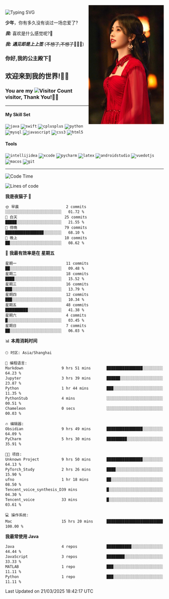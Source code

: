 <!-- **wql521/wql521** is a ✨ _special_ ✨ repository because its `README.md` (this file) appears on your GitHub profile. -->
<img align="right" width=239 src="https://github.com/wql521/wql521/blob/main/鞠婧祎.jpg">

![Typing SVG](https://readme-typing-svg.demolab.com?font=Fira+Code&weight=700&size=31&pause=1000&width=500&height=55&lines=Hi+there%2C+I%E2%80%98m+%E5%B0%98%E4%B8%96%E7%83%9F%E9%9B%A8%E5%AE%A2+!+%F0%9F%AB%B6%F0%9F%8F%BB;%E4%BD%A0%E5%A5%BD%2C+%E6%88%91%E6%98%AF+%E5%B0%98%E4%B8%96%E7%83%9F%E9%9B%A8%E5%AE%A2+!+%F0%9F%AB%B6%F0%9F%8F%BB)

  **少年**，你有多久没有谈过一场恋爱了?
    
  ***我:*** 喜欢是什么感觉呢?🤔
 
  ***我:*** ***遇见即是上上签*** (~~不想了,不想了~~🤦🏻‍♂️)
  ### 你好,我的公主殿下👑
## **欢迎来到我的世界!🥳🥳**

### You are my ![Visitor Count](https://profile-counter.glitch.me/wql521/count.svg) visitor, Thank You!🎉🎉
---

#### My Skill Set
<!-- languages:start -->
<!-- prettier-ignore-start -->
<!-- markdownlint-disable -->
<code><img height="20" src="http://simpleicons.p2hp.com/icons/java.svg" alt="java" /></code>
<code><img height="20" src="https://cdn.simpleicons.org/swift" alt="swift" /></code>
<code><img height="20" src="https://cdn.simpleicons.org/cplusplus" alt="cplusplus" /></code>
<code><img height="20" src="https://cdn.simpleicons.org/python" alt="python" /></code>
<code><img height="20" src="https://cdn.simpleicons.org/mysql" alt="mysql" /></code>
<code><img height="20" src="https://cdn.simpleicons.org/javascript" alt="javascript" /></code>
<code><img height="20" src="https://cdn.simpleicons.org/css3" alt="css3" /></code>
<code><img height="20" src="https://cdn.simpleicons.org/html5" alt="html5" /></code>
<!-- markdownlint-restore -->
<!-- prettier-ignore-end -->

<!-- languages:end -->

#### Tools

<!-- tools:start -->
<!-- prettier-ignore-start -->
<!-- markdownlint-disable -->
<code><img height="20" src="https://cdn.simpleicons.org/intellijidea" alt="intellijidea" /></code>
<code><img height="20" src="https://cdn.simpleicons.org/xcode" alt="xcode" /></code>
<code><img height="20" src="https://cdn.simpleicons.org/pycharm" alt="pycharm" /></code>
<code><img height="20" src="https://cdn.simpleicons.org/latex" alt="latex" /></code>
<code><img height="20" src="https://cdn.simpleicons.org/androidstudio" alt="androidstudio" /></code>
<code><img height="20" src="https://cdn.simpleicons.org/vuedotjs" alt="vuedotjs" /></code>
<code><img height="20" src="https://cdn.simpleicons.org/macos" alt="macos" /></code>
<code><img height="20" src="https://cdn.simpleicons.org/git" alt="git" /></code>
<!-- markdownlint-restore -->
<!-- prettier-ignore-end -->

<!-- tools:end -->

___



<!--START_SECTION:waka-->
![Code Time](http://img.shields.io/badge/Code%20Time-110%20hrs%2034%20mins-blue)

![Lines of code](https://img.shields.io/badge/%E4%BB%8E%E3%80%8CHello%20World%E3%80%8D%E8%B5%B7%E6%88%91%E5%B7%B2%E7%BB%8F%E5%86%99%E4%BA%86-10.5%20thousand%20%E8%A1%8C%E4%BB%A3%E7%A0%81-blue)

**我是夜猫子 🦉** 

```text
🌞 早晨                     2 commits           ░░░░░░░░░░░░░░░░░░░░░░░░░   01.72 % 
🌆 白天                     25 commits          █████░░░░░░░░░░░░░░░░░░░░   21.55 % 
🌃 傍晚                     79 commits          █████████████████░░░░░░░░   68.10 % 
🌙 晚上                     10 commits          ██░░░░░░░░░░░░░░░░░░░░░░░   08.62 % 
```
📅 **我最有效率是在 星期五** 

```text
星期一                      11 commits          ██░░░░░░░░░░░░░░░░░░░░░░░   09.48 % 
星期二                      18 commits          ████░░░░░░░░░░░░░░░░░░░░░   15.52 % 
星期三                      16 commits          ███░░░░░░░░░░░░░░░░░░░░░░   13.79 % 
星期四                      12 commits          ███░░░░░░░░░░░░░░░░░░░░░░   10.34 % 
星期五                      48 commits          ██████████░░░░░░░░░░░░░░░   41.38 % 
星期六                      4 commits           █░░░░░░░░░░░░░░░░░░░░░░░░   03.45 % 
星期日                      7 commits           ██░░░░░░░░░░░░░░░░░░░░░░░   06.03 % 
```


📊 **本周消耗时间** 

```text
🕑︎ 时区: Asia/Shanghai

💬 编程语言: 
Markdown                 9 hrs 51 mins       ████████████████░░░░░░░░░   64.23 % 
Jupyter                  3 hrs 39 mins       ██████░░░░░░░░░░░░░░░░░░░   23.87 % 
Python                   1 hr 44 mins        ███░░░░░░░░░░░░░░░░░░░░░░   11.35 % 
PythonStub               4 mins              ░░░░░░░░░░░░░░░░░░░░░░░░░   00.51 % 
Chameleon                0 secs              ░░░░░░░░░░░░░░░░░░░░░░░░░   00.03 % 

🔥 编辑器: 
Obsidian                 9 hrs 49 mins       ████████████████░░░░░░░░░   64.09 % 
PyCharm                  5 hrs 30 mins       █████████░░░░░░░░░░░░░░░░   35.91 % 

🐱‍💻 项目: 
Unknown Project          9 hrs 50 mins       ████████████████░░░░░░░░░   64.13 % 
PyTorch_Study            2 hrs 26 mins       ████░░░░░░░░░░░░░░░░░░░░░   15.90 % 
ufno                     1 hr 18 mins        ██░░░░░░░░░░░░░░░░░░░░░░░   08.50 % 
Tencent_voice_synthesis_D39 mins             █░░░░░░░░░░░░░░░░░░░░░░░░   04.30 % 
Tencent_voice            33 mins             █░░░░░░░░░░░░░░░░░░░░░░░░   03.61 % 

💻 操作系统: 
Mac                      15 hrs 20 mins      █████████████████████████   100.00 % 
```

**我最常使用 Java** 

```text
Java                     4 repos             ███████████░░░░░░░░░░░░░░   44.44 % 
JavaScript               3 repos             ████████░░░░░░░░░░░░░░░░░   33.33 % 
MATLAB                   1 repo              ███░░░░░░░░░░░░░░░░░░░░░░   11.11 % 
Python                   1 repo              ███░░░░░░░░░░░░░░░░░░░░░░   11.11 % 
```




 Last Updated on 21/03/2025 18:42:17 UTC
<!--END_SECTION:waka-->


